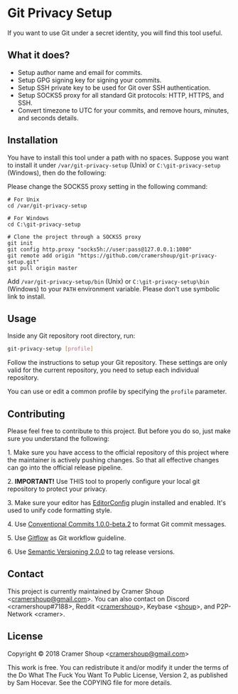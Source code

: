 # Git Privacy Setup

If you want to use Git under a secret identity, you will find this tool useful.

## What it does?

* Setup author name and email for commits.
* Setup GPG signing key for signing your commits.
* Setup SSH private key to be used for Git over SSH authentication.
* Setup SOCKS5 proxy for all standard Git protocols: HTTP, HTTPS, and SSH.
* Convert timezone to UTC for your commits, and remove hours, minutes, and seconds details.

## Installation

You have to install this tool under a path with no spaces. Suppose you want to
install it under `/var/git-privacy-setup` (Unix) or `C:\git-privacy-setup`
(Windows), then do the following:

Please change the SOCKS5 proxy setting in the following command:

```
# For Unix
cd /var/git-privacy-setup

# For Windows
cd C:\git-privacy-setup

# Clone the project through a SOCKS5 proxy
git init
git config http.proxy "socks5h://user:pass@127.0.0.1:1080"
git remote add origin "https://github.com/cramershoup/git-privacy-setup.git"
git pull origin master
```

Add `/var/git-privacy-setup/bin` (Unix) or `C:\git-privacy-setup\bin` (Windows)
to your `PATH` environment variable. Please don't use symbolic link to install.

## Usage

Inside any Git repository root directory, run:

```bash
git-privacy-setup [profile]
```

Follow the instructions to setup your Git repository. These settings are only
valid for the current repository, you need to setup each individual repository.

You can use or edit a common profile by specifying the `profile` parameter.

## Contributing

Please feel free to contribute to this project. But before you do so, just make
sure you understand the following:

1\. Make sure you have access to the official repository of this project where
the maintainer is actively pushing changes. So that all effective changes can go
into the official release pipeline.

2\. **IMPORTANT!** Use THIS tool to properly configure your local git repository
to protect your privacy.

3\. Make sure your editor has [EditorConfig](https://editorconfig.org/) plugin
installed and enabled. It's used to unify code formatting style.

4\. Use [Conventional Commits 1.0.0-beta.2](https://conventionalcommits.org/) to
format Git commit messages.

5\. Use [Gitflow](https://www.atlassian.com/git/tutorials/comparing-workflows/gitflow-workflow)
as Git workflow guideline.

6\. Use [Semantic Versioning 2.0.0](https://semver.org/) to tag release
versions.

## Contact

This project is currently maintained by
Cramer Shoup &lt;<cramershoup@gmail.com>&gt;. You can
also contact on
Discord &lt;cramershoup#7188&gt;, 
Reddit &lt;[cramershoup](https://www.reddit.com/user/cramershoup)&gt;, 
Keybase &lt;[shoup](https://keybase.io/shoup)&gt;, 
and P2P-Network &lt;cramer&gt;.

## License

Copyright © 2018 Cramer Shoup &lt;<cramershoup@gmail.com>&gt;

This work is free. You can redistribute it and/or modify it under the
terms of the Do What The Fuck You Want To Public License, Version 2,
as published by Sam Hocevar. See the COPYING file for more details.
